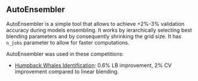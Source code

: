 ## AutoEnsembler

AutoEnsembler is a simple tool that allows to achieve +2%-3% validation accuracy during models ensembling. 
It works by ierarchically selecting best blending parameters and by consequently shrinking the grid size. It has `n_jobs` parameter to allow for faster computations.

AutoEnsembler was used in these competitions:
* [Humpback Whales Identification](https://www.kaggle.com/c/humpback-whale-identification): 0.6% LB improvement, 2% CV improvement compared to linear blending.
